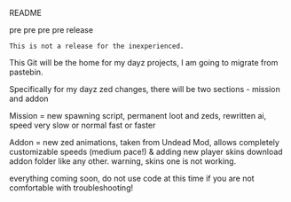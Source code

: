 README

pre pre pre pre release

>>>
	This is not a release for the inexperienced.
>>>

This Git will be the home for my dayz projects, I am going to migrate from pastebin.


Specifically for my dayz zed changes, there will be two sections - mission and addon

Mission = new spawning script, permanent loot and zeds, rewritten ai, speed very slow or normal fast or faster

Addon = new zed animations, taken from Undead Mod, allows completely customizable speeds (medium pace!) 
& adding new player skins
download addon folder like any other. warning, skins one is not working. 

everything coming soon, do not use code at this time if you are not comfortable with troubleshooting!